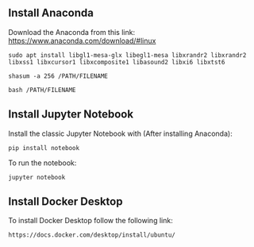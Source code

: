 ## Install Anaconda

Download the Anaconda from this link: https://www.anaconda.com/download/#linux

```
sudo apt install libgl1-mesa-glx libegl1-mesa libxrandr2 libxrandr2 libxss1 libxcursor1 libxcomposite1 libasound2 libxi6 libxtst6

shasum -a 256 /PATH/FILENAME

bash /PATH/FILENAME
```

## Install Jupyter Notebook

Install the classic Jupyter Notebook with (After installing Anaconda):

```
pip install notebook
```

To run the notebook:

```
jupyter notebook
```

## Install Docker Desktop

To install Docker Desktop follow the following link:

```
https://docs.docker.com/desktop/install/ubuntu/
```
